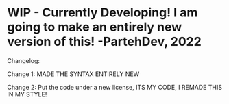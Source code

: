 # WIP - Currently Developing! I am going to make an entirely new version of this! -PartehDev, 2022


Changelog: 

Change 1: MADE THE SYNTAX ENTIRELY NEW

Change 2: Put the code under a new license, ITS MY CODE, I REMADE THIS IN MY STYLE!
